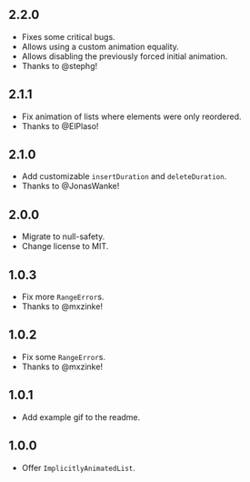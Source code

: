 ## 2.2.0

- Fixes some critical bugs.
- Allows using a custom animation equality.
- Allows disabling the previously forced initial animation.
- Thanks to @stephg!

## 2.1.1

- Fix animation of lists where elements were only reordered.
- Thanks to @ElPlaso!

## 2.1.0

- Add customizable `insertDuration` and `deleteDuration`.
- Thanks to @JonasWanke!

## 2.0.0

- Migrate to null-safety.
- Change license to MIT.

## 1.0.3

- Fix more `RangeError`s.
- Thanks to @mxzinke!

## 1.0.2

- Fix some `RangeError`s.
- Thanks to @mxzinke!

## 1.0.1

- Add example gif to the readme.

## 1.0.0

- Offer `ImplicitlyAnimatedList`.
